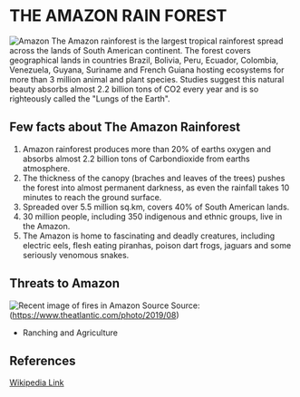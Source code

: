 # THE AMAZON RAIN FOREST
![Amazon](https://www.instagram.com/p/B1dzF04nxmJ/media/?size=l)
The Amazon rainforest is the largest tropical rainforest spread across the lands of South American continent. The forest covers geographical lands in countries Brazil, Bolivia, Peru, Ecuador, Colombia, Venezuela, Guyana, Suriname and French Guiana hosting ecosystems for more than 3 million animal and plant species. Studies suggest this natural beauty absorbs almost 2.2 billion tons of CO2 every year and is so righteously called the "Lungs of the Earth".

## Few facts about The Amazon Rainforest

1. Amazon rainforest produces more than 20% of earths oxygen and absorbs almost 2.2 billion tons of Carbondioxide from earths atmosphere.
1. The thickness of the canopy (braches and leaves of the trees) pushes the forest into almost permanent darkness, as even the rainfall      takes 10 minutes to reach the ground surface. 
1. Spreaded over 5.5 million sq.km, covers 40% of South American lands. 
1. 30 million people, including 350 indigenous and ethnic groups, live in the Amazon.
1. The Amazon is home to fascinating and deadly creatures, including electric eels, flesh eating piranhas, poison dart frogs, jaguars and some seriously venomous snakes.

## Threats to Amazon
![Recent image of fires in Amazon Source](https://cdn.theatlantic.com/assets/media/img/photo/2019/08/amazon/a03_1163753360/main_1200.jpg?1566839439)
Source: (https://www.theatlantic.com/photo/2019/08)
- Ranching and Agriculture 


## References
[Wikipedia Link](https://en.wikipedia.org/wiki/Amazon_rainforest)
